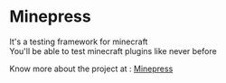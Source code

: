 # Minepress
It's a testing framework for minecraft  
You'll be able to test minecraft plugins like never before

Know more about the project at : [Minepress](https://github.com/Mineqress/Minepress#whats-this)
